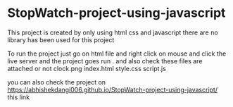 # StopWatch-project-using-javascript
This project is created by only using html css and javascript there are no library has been used for this project 


To run the project just go on html file and right click on mouse and click the live server and the project goes run .
 and also check these files are attached or not 
 clock.png
 index.html
 style.css
 script.js
 
 you can also check the project on 
 https://abhishekdangi006.github.io/StopWatch-project-using-javascript/
 this link
